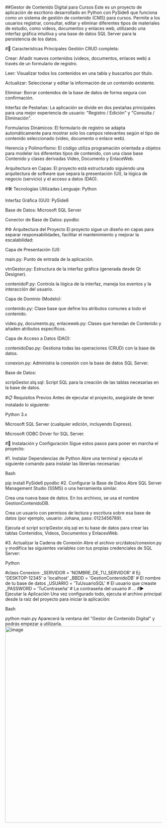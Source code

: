 ##Gestor de Contenido Digital para Cursos
Este es un proyecto de aplicación de escritorio desarrollado en Python con PySide6 que funciona como un sistema de gestión de contenido (CMS) para cursos. Permite a los usuarios registrar, consultar, editar y eliminar diferentes tipos de materiales de estudio, como videos, documentos y enlaces web, utilizando una interfaz gráfica intuitiva y una base de datos SQL Server para la persistencia de los datos.

#🚀 Características Principales
Gestión CRUD completa:

Crear: Añadir nuevos contenidos (videos, documentos, enlaces web) a través de un formulario de registro.

Leer: Visualizar todos los contenidos en una tabla y buscarlos por título.

Actualizar: Seleccionar y editar la información de un contenido existente.

Eliminar: Borrar contenidos de la base de datos de forma segura con confirmación.

Interfaz de Pestañas: La aplicación se divide en dos pestañas principales para una mejor experiencia de usuario: "Registro / Edición" y "Consulta / Eliminación".

Formularios Dinámicos: El formulario de registro se adapta automáticamente para mostrar solo los campos relevantes según el tipo de contenido seleccionado (video, documento o enlace web).

Herencia y Polimorfismo: El código utiliza programación orientada a objetos para modelar los diferentes tipos de contenido, con una clase base Contenido y clases derivadas Video, Documento y EnlaceWeb.

Arquitectura en Capas: El proyecto está estructurado siguiendo una arquitectura de software que separa la presentación (UI), la lógica de negocio (servicio) y el acceso a datos (DAO).

#🛠️ Tecnologías Utilizadas
Lenguaje: Python

Interfaz Gráfica (GUI): PySide6

Base de Datos: Microsoft SQL Server

Conector de Base de Datos: pyodbc

#⚙️ Arquitectura del Proyecto
El proyecto sigue un diseño en capas para separar responsabilidades, facilitar el mantenimiento y mejorar la escalabilidad:

Capa de Presentación (UI):

main.py: Punto de entrada de la aplicación.

vtnGestor.py: Estructura de la interfaz gráfica (generada desde Qt Designer).

contenidoP.py: Controla la lógica de la interfaz, maneja los eventos y la interacción del usuario.

Capa de Dominio (Modelo):

contenido.py: Clase base que define los atributos comunes a todo el contenido.

video.py, documento.py, enlaceweb.py: Clases que heredan de Contenido y añaden atributos específicos.

Capa de Acceso a Datos (DAO):

contenidoDao.py: Gestiona todas las operaciones (CRUD) con la base de datos.

conexion.py: Administra la conexión con la base de datos SQL Server.

Base de Datos:

scripGestor.slq.sql: Script SQL para la creación de las tablas necesarias en la base de datos.

#📋 Requisitos Previos
Antes de ejecutar el proyecto, asegúrate de tener instalado lo siguiente:

Python 3.x

Microsoft SQL Server (cualquier edición, incluyendo Express).

Microsoft ODBC Driver for SQL Server.

#🚀 Instalación y Configuración
Sigue estos pasos para poner en marcha el proyecto:

#1. Instalar Dependencias de Python
Abre una terminal y ejecuta el siguiente comando para instalar las librerías necesarias:

Bash

pip install PySide6 pyodbc
#2. Configurar la Base de Datos
Abre SQL Server Management Studio (SSMS) o una herramienta similar.

Crea una nueva base de datos. En los archivos, se usa el nombre GestionContenidoDB.

Crea un usuario con permisos de lectura y escritura sobre esa base de datos (por ejemplo, usuario: Johana, pass: 0123456789).

Ejecuta el script scripGestor.slq.sql en tu base de datos para crear las tablas Contenidos, Videos, Documentos y EnlacesWeb.

#3. Actualizar la Cadena de Conexión
Abre el archivo src/datos/conexion.py y modifica las siguientes variables con tus propias credenciales de SQL Server:

Python

#class Conexion:
    _SERVIDOR = 'NOMBRE_DE_TU_SERVIDOR'  # Ej: 'DESKTOP-12345' o 'localhost'
    _BBDD = 'GestionContenidoDB'         # El nombre de tu base de datos
    _USUARIO = 'TuUsuarioSQL'            # El usuario que creaste
    _PASSWORD = 'TuContraseña'           # La contraseña del usuario
    # ...
#▶️ Ejecutar la Aplicación
Una vez configurado todo, ejecuta el archivo principal desde la raíz del proyecto para iniciar la aplicación:

Bash

python main.py
Aparecerá la ventana del "Gestor de Contenido Digital" y podrás empezar a utilizarla.
<img width="800" height="630" alt="image" src="https://github.com/user-attachments/assets/bf8995c4-107d-4063-8ef9-421e5937d4ff" />




